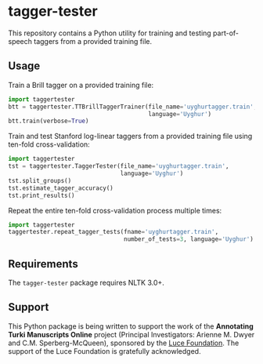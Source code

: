 # tagger-tester

This repository contains a Python utility for training and testing
part-of-speech taggers from a provided training file.

## Usage

Train a Brill tagger on a provided training file:

```Python
import taggertester
btt = taggertester.TTBrillTaggerTrainer(file_name='uyghurtagger.train',
                                        language='Uyghur')
btt.train(verbose=True)
```

Train and test Stanford log-linear taggers from a provided training file
using ten-fold cross-validation:

```Python
import taggertester
tst = taggertester.TaggerTester(file_name='uyghurtagger.train',
                                language='Uyghur')
tst.split_groups()
tst.estimate_tagger_accuracy()
tst.print_results()
```

Repeat the entire ten-fold cross-validation process multiple times:

```Python
import taggertester
taggertester.repeat_tagger_tests(fname='uyghurtagger.train',
                                 number_of_tests=3, language='Uyghur')
```

## Requirements

The `tagger-tester` package requires NLTK 3.0+.

## Support
This Python package is being written to support the work of the **Annotating
Turki Manuscripts Online** project (Principal Investigators: Arienne M. Dwyer
and C.M. Sperberg-McQueen), sponsored by the
[Luce Foundation](http://www.hluce.org). The support of the Luce Foundation
is gratefully acknowledged.
